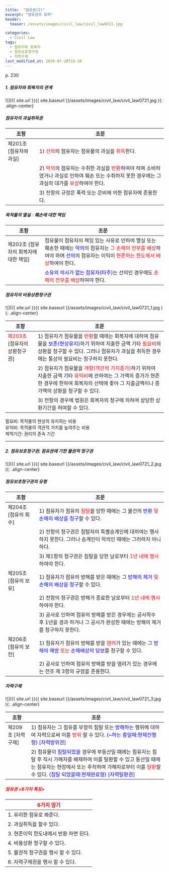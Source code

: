 ```yaml
---
title:  "점유권(2)"
excerpt: "점유권의 효력"
header:
  teaser: /assets/images/civil_law/civil_law0721.jpg

categories:
  - Civil Law
tags:
  - 점유자와 회복자
  - 점유보호청구권
  - 자력구제
last_modified_at: 2020-07-20T16:30
---
```


p. 230  

##### 1. 점유자와 회복자의 관계 

![]({{ site.url }}{{ site.baseurl }}/assets/images/civil_law/civil_law0721.jpg   ){: .align-center}  

##### 점유자의 과실취득권      

|	<center>조항</center>			|		<center>조문</center>		|
| :-------------------------------------------	| :-------------------------------------------	|
| 제201조 [점유자와 과실]				| 1) <span style="color:red">선의</span>의 점유자는 점유물의 과실을 <span style="color:red">취득</span>한다.			|
|						| 2) <span style="color:red">악의</span>의 점유자는 수취한 과실을 <span style="color:red">반환</span>하여야 하며 소비하였거나 과실로 인하여 훼손 또는 수취하지 못한 경우에는 그 과실의 대가를 <span style="color:red">보상</span>하여야 한다.	|
|						| 3) 전항의 규정은 폭력 또는 은비에 의한 점유자에 준용한다.	|

##### 목적물의 멸실ㆍ훼손에 대한 책임        

|	<center>조항</center>			|		<center>조문</center>		|
| :-------------------------------------------	| :-------------------------------------------	|
| 제202조 [점유자의 회복자에 대한 책임]			| 점유물이 점유자의 책임 있는 사유로 인하여 멸실 또는 훼손한 때에는 <span style="color:blue">악의</span>의 점유자는 <span style="color:red">그 손해의 전부를 배상</span>하여야 하며 <span style="color:blue">선의</span>의 점유자는 이익이 <span style="color:red">현존하는 한도에서 배상</span>하여야 한다.	|
|						| <span style="color:blue">소유의 의사가 없는 점유자(타주)</span>는 선의인 경우에도 <span style="color:red">손해의 전부를 배상</span>하여야 한다.	|


##### 점유자의 비용상환청구권        

![]({{ site.url }}{{ site.baseurl }}/assets/images/civil_law/civil_law0721_1.jpg   ){: .align-center}  

|	<center>조항</center>			|		<center>조문</center>		|
| :-------------------------------------------	| :-------------------------------------------	|
| <span style="color:red">제203조</span> [점유자의 상환청구권]	| 1) 점유자가 점유물을 <span style="color:red">반환</span>할 때에는 회복자에 대하여 점유물을 <span style="color:blue">보존(현상유지)</span>하기 위하여 지출한 금액 기타 <span style="color:red">필요비</span>의 상환을 청구할 수 있다. 그러나 점유자가 과실을 취득한 경우에는 통상의 필요비는 청구하지 못한다.	|
|						| 2) 점유자가 점유물을 <span style="color:red">개량(객관적 가치증가)</span>하기 위하여 지출한 금액 기타 <span style="color:red">유익비</span>에 관하여는 그 가액의 증가가 현존한 경우에 한하여 회복자의 선택에 좇아 그 지출금액이나 증가액의 상환을 청구할 수 있다.	|
|						| 3) 전항의 경우에 법원은 회복자의 청구에 의하여 상당한 상환기간을 허여할 수 있다.		|

필요비: 목적물의 현상의 유지하는 비용  
유익비: 목적물의 객관적 가치를 높여주는 비용  
제척기간: 권리의 존속 기간  

---  

##### 2. 점유보호청구권: 점유권에 기한 물권적 청구권  

![]({{ site.url }}{{ site.baseurl }}/assets/images/civil_law/civil_law0721_2.jpg   ){: .align-center}  

##### 점유보호청구권의 유형  

|	<center>조항</center>			|		<center>조문</center>		|
| :-------------------------------------------	| :-------------------------------------------	|
| 제204조 [점유의 회수]				| 1) 점유자가 점유의 <span style="color:red">침탈</span>을 당한 때에는 그 물건의 <span style="color:blue">반환</span> <span style="color:red">및</span> <span style="color:blue">손해의 배상을 청구</span>할 수 있다.	|
|						| 2) 전항의 청구권은 침탈자의 특별승계인에 대하여는 행사하지 못한다. 그러나 승계인이 악의인 때에는 그러하지 아니하다.	|
|						| 3) 제1항의 청구권은 침탈을 당한 날로부터 <span style="color:red">1년 내에 행사</span>하여야 한다.		|
| 제205조 [점유의 보유]				| 1) 점유자가 점유의 방해를 받은 때에는 그 <span style="color:blue">방해의 제거</span> <span style="color:red">및</span> <span style="color:blue">손해의 배상을 청구</span>할 수 있다.	|
|						| 2) 전항의 청구권은 방해가 종료한 날로부터 <span style="color:red">1년 내에 행사</span>하여야 한다.		|
|						| 3) 공사로 인하여 점유의 방해를 받은 경우에는 공사착수 후 1년을 경과 하거나 그 공사가 완성한 때에는 방해의 제거를 청구하지 못한다.		|
| 제206조 [점유의 보전]				| 1) 점유자가 점유의 방해를 받을 <span style="color:red">염려</span>가 있는 때에는 그 <span style="color:blue">방해의 예방</span> <span style="color:red">또는</span> <span style="color:blue">손해배상의 담보</span>를 청구할 수 있다.		|
|						| 2) 공사로 인하여 점유의 방해를 받을 염려가 있는 경우에는 전조 제 3항의 규정을 준용한다.		|


##### 자력구제  

![]({{ site.url }}{{ site.baseurl }}/assets/images/civil_law/civil_law0721_3.jpg   ){: .align-center}  

|	<center>조항</center>			|		<center>조문</center>		|
| :-------------------------------------------	| :-------------------------------------------	|
| 제209조 [자력구제]					| 1) 점유자는 그 점유를 부정히 침탈 또는 <span style="color:blue">방해하는</span> 행위에 대하여 자력으로써 이를 <span style="color:red">방위</span> 할 수 있다. <span style="color:blue">(~하는 중일때:현재진행형) [자력방위권]</span>	|
|						| 2) 점유물이 <span style="color:blue">침탈되었을</span> 경우에 부동산일 때에는 점유자는 침탈 후 직시 가해자를 배제하여 이를 탈환할 수 있고 동산일 때에는 점유자는 현장에서 또는 추적하여 가해자로부터 이를 <span style="color:red">탈환</span>할 수 있다. <span style="color:blue">(침탈 되었을때:현재완료형) [자력탈환권]</span>		|



##### <span style="color:red">점유권 <6가지 특징></span>      

|	<center><span style="color:red">6가지 암기</span></center>			|
| :-------------------------------------------	|
| 1. 유리한 점유로 봐준다.				|
| 2. 과실취득을 할수 있다.				|
| 3. 현존이익 한도내에서 반환 하면 된다.			|
| 4. 비용상환 청구할 수 있다.				|
| 5. 물권적 청구권을 행사 할 수 있다.			|
| 6. 자력구제권을 행사 할 수 있다.			|


